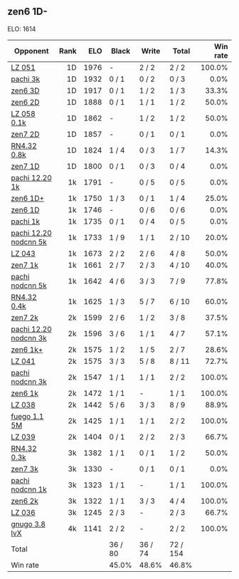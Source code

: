 ## zen6 1D- ##

ELO: 1614

Opponent | Rank | ELO | Black | Write | Total | Win rate
---------|-----:|----:|-------|-------|-------|-------:
[LZ 051](LZ%20051.md) | 1D | 1976 | - | 2 / 2 | 2 / 2 | 100.0%
[pachi 3k](pachi%203k.md) | 1D | 1932 | 0 / 1 | 0 / 2 | 0 / 3 | 0.0%
[zen6 3D](zen6%203D.md) | 1D | 1917 | 0 / 1 | 1 / 2 | 1 / 3 | 33.3%
[zen6 2D](zen6%202D.md) | 1D | 1888 | 0 / 1 | 1 / 1 | 1 / 2 | 50.0%
[LZ 058 0.1k](LZ%20058%200.1k.md) | 1D | 1862 | - | 1 / 2 | 1 / 2 | 50.0%
[zen7 2D](zen7%202D.md) | 1D | 1857 | - | 0 / 1 | 0 / 1 | 0.0%
[RN4.32 0.8k](RN4.32%200.8k.md) | 1D | 1824 | 1 / 4 | 0 / 3 | 1 / 7 | 14.3%
[zen7 1D](zen7%201D.md) | 1D | 1800 | 0 / 1 | 0 / 3 | 0 / 4 | 0.0%
[pachi 12.20 1k](pachi%2012.20%201k.md) | 1k | 1791 | - | 0 / 5 | 0 / 5 | 0.0%
[zen6 1D+](zen6%201D+.md) | 1k | 1750 | 1 / 3 | 0 / 1 | 1 / 4 | 25.0%
[zen6 1D](zen6%201D.md) | 1k | 1746 | - | 0 / 6 | 0 / 6 | 0.0%
[pachi 1k](pachi%201k.md) | 1k | 1735 | 0 / 1 | 0 / 4 | 0 / 5 | 0.0%
[pachi 12.20 nodcnn 5k](pachi%2012.20%20nodcnn%205k.md) | 1k | 1733 | 1 / 9 | 1 / 1 | 2 / 10 | 20.0%
[LZ 043](LZ%20043.md) | 1k | 1673 | 2 / 2 | 2 / 6 | 4 / 8 | 50.0%
[zen7 1k](zen7%201k.md) | 1k | 1661 | 2 / 7 | 2 / 3 | 4 / 10 | 40.0%
[pachi nodcnn 5k](pachi%20nodcnn%205k.md) | 1k | 1642 | 4 / 6 | 3 / 3 | 7 / 9 | 77.8%
[RN4.32 0.4k](RN4.32%200.4k.md) | 1k | 1625 | 1 / 3 | 5 / 7 | 6 / 10 | 60.0%
[zen7 2k](zen7%202k.md) | 2k | 1599 | 2 / 6 | 1 / 2 | 3 / 8 | 37.5%
[pachi 12.20 nodcnn 3k](pachi%2012.20%20nodcnn%203k.md) | 2k | 1596 | 3 / 6 | 1 / 1 | 4 / 7 | 57.1%
[zen6 1k+](zen6%201k+.md) | 2k | 1575 | 1 / 2 | 1 / 5 | 2 / 7 | 28.6%
[LZ 041](LZ%20041.md) | 2k | 1575 | 3 / 3 | 5 / 8 | 8 / 11 | 72.7%
[pachi nodcnn 3k](pachi%20nodcnn%203k.md) | 2k | 1547 | 1 / 1 | 1 / 1 | 2 / 2 | 100.0%
[zen6 1k](zen6%201k.md) | 2k | 1472 | 1 / 1 | - | 1 / 1 | 100.0%
[LZ 038](LZ%20038.md) | 2k | 1442 | 5 / 6 | 3 / 3 | 8 / 9 | 88.9%
[fuego 1.1 5M](fuego%201.1%205M.md) | 2k | 1425 | 1 / 1 | 1 / 1 | 2 / 2 | 100.0%
[LZ 039](LZ%20039.md) | 2k | 1404 | 0 / 1 | 2 / 2 | 2 / 3 | 66.7%
[RN4.32 0.3k](RN4.32%200.3k.md) | 3k | 1382 | 1 / 1 | 0 / 1 | 1 / 2 | 50.0%
[zen7 3k](zen7%203k.md) | 3k | 1330 | - | 0 / 1 | 0 / 1 | 0.0%
[pachi nodcnn 1k](pachi%20nodcnn%201k.md) | 3k | 1323 | 1 / 1 | - | 1 / 1 | 100.0%
[zen6 2k](zen6%202k.md) | 3k | 1322 | 1 / 1 | 3 / 3 | 4 / 4 | 100.0%
[LZ 036](LZ%20036.md) | 3k | 1245 | 2 / 3 | - | 2 / 3 | 66.7%
[gnugo 3.8 lvX](gnugo%203.8%20lvX.md) | 4k | 1141 | 2 / 2 | - | 2 / 2 | 100.0%
Total | | | 36 / 80 | 36 / 74 | 72 / 154 | 
Win rate| | | 45.0% | 48.6% | 46.8% | 
